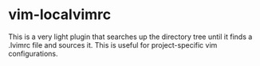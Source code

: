 # vim-localvimrc

This is a very light plugin that searches up the directory tree until it finds a
.lvimrc file and sources it. This is useful for project-specific vim
configurations.
